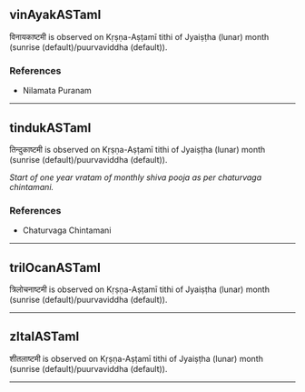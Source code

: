 ## vinAyakASTamI
विनायकाष्टमी is observed on Kṛṣṇa-Aṣṭamī tithi of Jyaiṣṭha (lunar) month (sunrise (default)/puurvaviddha (default)).


### References
* Nilamata Puranam


---
## tindukASTamI
तिन्दुकाष्टमी is observed on Kṛṣṇa-Aṣṭamī tithi of Jyaiṣṭha (lunar) month (sunrise (default)/puurvaviddha (default)).

_Start of one year vratam of monthly shiva pooja as per chaturvaga chintamani._
### References
* Chaturvaga Chintamani


---
## trilOcanASTamI
त्रिलोचनाष्टमी is observed on Kṛṣṇa-Aṣṭamī tithi of Jyaiṣṭha (lunar) month (sunrise (default)/puurvaviddha (default)).



---
## zItalASTamI
शीतलाष्टमी is observed on Kṛṣṇa-Aṣṭamī tithi of Jyaiṣṭha (lunar) month (sunrise (default)/puurvaviddha (default)).



---
